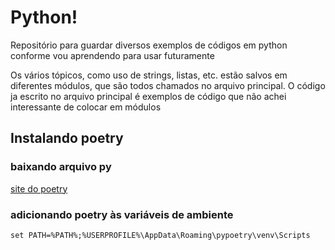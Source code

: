 # Python!
Repositório para guardar diversos exemplos de códigos em python conforme vou aprendendo para usar futuramente

Os vários tópicos, como uso de strings, listas, etc. estão salvos em diferentes módulos, que são todos chamados no arquivo principal. O código ja escrito no arquivo principal é exemplos de código que não achei interessante de colocar em módulos

## Instalando poetry
### baixando arquivo py
<a href="https://python-poetry.org/docs">site do poetry</a>

### adicionando poetry às variáveis de ambiente
```
set PATH=%PATH%;%USERPROFILE%\AppData\Roaming\pypoetry\venv\Scripts
```
